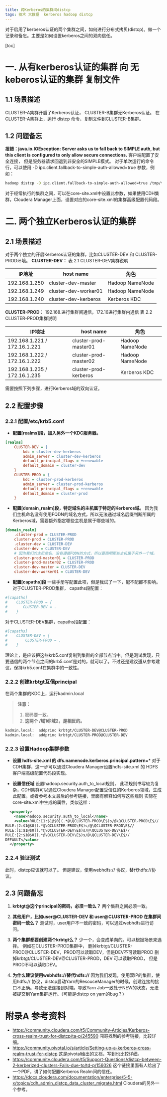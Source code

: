 ```yaml
---
title: 跨Kerberos的集群间distcp
tags: 技术 大数据  kerberos hadoop distcp
--- 
```


对于启用了kerberos认证的两个集群之间，如何进行分布式拷贝(distcp)。做一个记录和备忘。主要是如何设置kerberos之间的双向信任。
<!--more-->
[toc]

# 一.  从有kerberos认证的集群 向 无keberos认证的集群 复制文件
## 1.1  场景描述
CLUSTER-A集群开启了Kerberos认证， CLUSTER-B集群无Kerberos认证。
在CLUSTER-A集群上，运行 distcp 命令，复制文件到CLUSTER-B集群。
## 1.2  问题备忘
**报错：java.io.IOException: Server asks us to fall back to SIMPLE auth, but this client is configured to only allow secure connections.**
客户端配置了安全连接， 但是服务器请求回退到非安全的SIMPLE模式。
对于单次运行的命令行，可以使用 -D ipc.client.fallback-to-simple-auth-allowed=true 参数，例如：

```bash
hadoop distcp -D ipc.client.fallback-to-simple-auth-allowed=true /tmp/testfile hdfs://cluster-b-namename:8020/tmp/
```

对于经常执行的集群之间，可以在core-site.xml中设置此参数，如果使用CDH集群，Cloudera Manager上面，设置对应的core-site.xml的集群高级配置代码段。




# 二.  两个独立Kerberos认证的集群 

## 2.1  场景描述
对于两个独立的开启Kerberos认证的集群，比如CLUSTER-DEV 和 CLUSTER-PROD环境。
**CLUSTER-DEV：**
表 2.1  CLUSTER-DEV集群说明

|   IP地址   |   host name   |  角色    |
| ---- | ---- | ---- |
| 192.168.1.250 | cluster-dev-master   | Hadoop NameNode |
| 192.168.1.249 | cluster-dev-worker01 | Hadoop NameNode |
| 192.168.1.240 | cluster-dev-kerberos | Kerberos KDC |

**CLUSTER-PROD：**
192.168.进行集群间通信，172.16进行集群内通信
表 2.2  CLUSTER-PROD集群说明

|   IP地址   |   host name   |  角色    |
| ---- | ---- | ---- |
| 192.168.1.221 / 172.16.1.221 | cluster-prod-master01 | Hadoop NameNode |
| 192.168.1.222 / 172.16.1.222 | cluster-prod-master02 | Hadoop NameNode |
| 192.168.1.235 / 172.16.1.235 | cluster-prod-kerberos |  Kerberos KDC |

需要按照下列步骤，进行Kerberos域的双向认证。
## 2.2  配置步骤
### 2.2.1  配置/etc/krb5.conf
- **配置[realms]段，加入另外一个KDC服务器。**

```ini
[realms]
    CLUSTER-DEV = {
        kdc = cluster-dev-kerberos
        admin_server = cluster-dev-kerberos
        default_principal_flags = +renewable
        default_domain = cluster-dev
    }
    CLUSTER-PROD = {
        kdc = cluster-prod-kerberos
        admin_server = cluster-prod-kerberos
        default_principal_flags = +renewable
        default_domain = cluster-prod
    }
```

- **配置[domain_realm]段，特定域名的主机属于特定的Kerberos域。**
因为我们主机命名没有使用FQDN的域名方式，所以无法通过域名后缀判断所属的Kerberos域，需要额外指定哪些主机是属于哪些域的。
```ini
[domain_realm]
    .cluster-prod = CLUSTER-PROD
    cluster-prod = CLUSTER-PROD
    .cluster-dev = CLUSTER-DEV
    cluster-dev = CLUSTER-DEV
    # 因为我们的主机命名，没有遵循FQDN的方式，所以要指明那些主机属于另外一个域。
    cluster-prod-master01 = CLUSTER-PROD
    cluster-prod-master02 = CLUSTER-PROD
    cluster-dev-master = CLUSTER-DEV
    cluster-dev-worker01 = CLUSTER-DEV
```

- **配置[capaths]段**
一些手册写配置此项，但是我试了一下，配不配都不影响。
对于CLUSTER-PROD集群， capaths段配置：
```ini
#[capaths]
#    CLUSTER-PROD = {
#       CLUSTER-DEV = .
#    }
```
对于CLUSTER-DEV集群，capaths段配置：
```ini
#[capaths]
#    CLUSTER-DEV = {
#        CLUSTER-PROD = .
#    }
```

理论上，是应该把这些krb5.conf复制到集群的全部节点当中。但是测试发现，只要通信的两个节点之间的krb5.conf是对的，就可以了。不过还是建议遵从参考建议，保持krb5.conf在集群中的一致性。

### 2.2.2  创建krbtgt互信principal
在两个集群的KDC上，运行kadmin.local
> **注意：**
>
> 1. 密码要一致。
> 2. **这两个 /域1@域2，是相反的。**
```bash
kadmin.local:  addprinc krbtgt/CLUSTER-DEV@CLUSTER-PROD
kadmin.local:  addprinc krbtgt/CLUSTER-PROD@CLUSTER-DEV
```

### 2.2.3  设置Hadoop集群参数
- **设置 hdfs-site.xml 的 dfs.namenode.kerberos.principal.pattern=***
对于CDH集群，这一步可以通过Cloudera Manager设置hdfs-site.xml 的 HDFS 客户端高级配置代码段实现。

- **设置信任域**
设置hadoop.security.auth_to_local规则， 此项规则书写较为复杂，CDH集群可以通过Cloudera Manager配置受信任的Kerberos领域，生成此配置。或者参考本文最后的参考链接，里面有解释如何写这些规则
实际在core-site.xml中生成的属性，类似这样：
```xml
  <property>
    <name>hadoop.security.auth_to_local</name>
    <value>RULE:[1:$1@$0](.*@\QCLUSTER-PROD\E$)s/@\QCLUSTER-PROD\E$//
RULE:[2:$1@$0](.*@\QCLUSTER-PROD\E$)s/@\QCLUSTER-PROD\E$//
RULE:[1:$1@$0](.*@\QCLUSTER-DEV\E$)s/@\QCLUSTER-DEV\E$//
RULE:[2:$1@$0](.*@\QCLUSTER-DEV\E$)s/@\QCLUSTER-DEV\E$//
DEFAULT</value>
  </property>
```

### 2.2.4  验证测试
此时，distcp应该就可以了。
但是建议，使用webhdfs:// 协议，替代hdfs://协议。

## 2.3  问题备忘
1. **krbtgt@这个principal的密码，必须一致么？**
两个集群之间必须一致。

2. **其他用户，比如user@CLUSTER-DEV 和 user@CLUSTER-PROD 在集群间密码一致么？**
   测试时，user用户不一致的密码，可以通过webhdfs进行访问。

3. **两个集群都要创建两个krbtgt么？**
   少一个，会变成单向的。可以根据场景来选择。
   例如在CLUSTER-PROD集群中，
   删掉krbtgt/CLUSTER-PROD@CLUSTER-DEV，PROD可以读取DEV，但是DEV不可读取PROD
   删掉krbtgt/CLUSTER-DEV@CLUSTER-PROD，DEV 可以读取PROD， 但是PROD不可以读取DEV。
4. **为什么建议使用webhdfs://替代hdfs://**
   因为我们发现，使用双IP的集群，使用hdfs:// 协议，distcp启动Yarn的ResouceManager的时候，创建连接的接口不正确。导致无法连接到对端。导致Yarn Job一致处于NEW的状态，无法被提交到Yarn集群运行。（可能是distcp on yarn的bug？）


# 附录A	参考资料

- https://community.cloudera.com/t5/Community-Articles/Kerberos-cross-realm-trust-for-distcp/ta-p/245590 闯哥找到的参考链接，比较详细。
- https://community.pivotal.io/s/article/Setting-up-a-kerberos-cross-realm-trust-for-distcp 这是pivotal给出的文档，写到也比较详细。
- https://community.cloudera.com/t5/Support-Questions/distcp-between-2-kerberized-clusters-Fails-due-to/td-p/156026 这个链接里面有人给出了一个PDF，讲了如何配置Kerberos Realm间的信任。
- https://docs.cloudera.com/documentation/enterprise/5-5-x/topics/cdh_admin_distcp_data_cluster_migrate.html Cloudera的另外一个参考。

